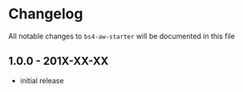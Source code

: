 # Changelog

All notable changes to `bs4-aw-starter` will be documented in this file

## 1.0.0 - 201X-XX-XX

- initial release
